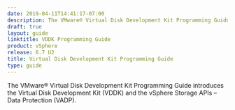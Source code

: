 ```yaml
---
date: 2019-04-11T14:41:17-07:00
description: The VMware® Virtual Disk Development Kit Programming Guide introduces the Virtual Disk Development Kit (VDDK) and the vSphere Storage APIs – Data Protection (VADP).
draft: true
layout: guide
linktitle: VDDK Programming Guide
product: vSphere
release: 6.7 U2
title: Virtual Disk Development Kit Programming Guide
type: guide
---
```

The VMware® Virtual Disk Development Kit Programming Guide introduces the Virtual Disk Development Kit (VDDK) and the vSphere Storage APIs – Data Protection (VADP).

